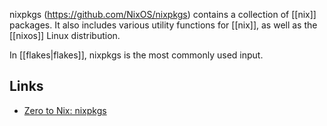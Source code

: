 nixpkgs (<https://github.com/NixOS/nixpkgs>) contains a collection of [[nix]] packages. It also includes various utility functions for [[nix]], as well as the [[nixos]] Linux distribution.

In [[flakes|flakes]], nixpkgs is the most commonly used input.

## Links

- [Zero to Nix: nixpkgs](https://zero-to-nix.com/concepts/nixpkgs)